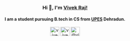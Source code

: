 ### <div align=center> Hi 👋, I'm [Vivek Raj!](https://vivekraj.in) 

 
#### <div align="center">I am a student pursuing B.tech in CS from [UPES](https://www.upes.ac.in) Dehradun.

<p align="center">
<a href="https://twitter.com/vivekrajx" target="blank"><img align="center" src="https://cdn.jsdelivr.net/npm/simple-icons@3.0.1/icons/twitter.svg" alt="vivekrajx" height="30" width="30" /></a>
<a href="https://linkedin.com/in/vivekrajx" target="blank"><img align="center" src="https://cdn.jsdelivr.net/npm/simple-icons@3.0.1/icons/linkedin.svg" alt="vivekrajx" height="30" width="30" /></a>
<a href="https://medium.com/@vivekrajx" target="blank"><img align="center" src="https://cdn.jsdelivr.net/npm/simple-icons@3.0.1/icons/medium.svg" alt="@vivekrajx" height="30" width="30" /></a>
</p>
